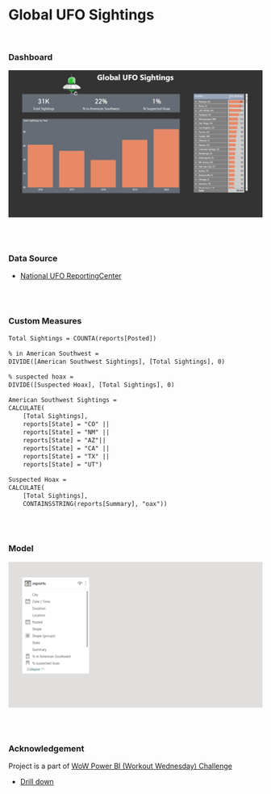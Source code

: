 # Global UFO Sightings<br><br/>

### Dashboard
<p align="center">
<img width="650em" src="https://github.com/Power-BI-Solutions/Global-UFO-Sightings/blob/main/UFO%20Sightings.gif" align = "center"/>
</p>
<br><br/>

### Data Source
- [National UFO ReportingCenter](http://www.nuforc.org/webreports/ndxpost.html)

<br><br/>

### Custom Measures

```dax
Total Sightings = COUNTA(reports[Posted])
``` 

```dax
% in American Southwest = 
DIVIDE([American Southwest Sightings], [Total Sightings], 0)
``` 

```dax
% suspected hoax = 
DIVIDE([Suspected Hoax], [Total Sightings], 0)
``` 

```dax
American Southwest Sightings = 
CALCULATE(
    [Total Sightings],
    reports[State] = "CO" ||
    reports[State] = "NM" ||
    reports[State] = "AZ"||
    reports[State] = "CA" ||
    reports[State] = "TX" ||
    reports[State] = "UT")
``` 

```dax
Suspected Hoax = 
CALCULATE(
    [Total Sightings],
    CONTAINSSTRING(reports[Summary], "oax"))
``` 
<br><br/>

### Model

<p align="center">
<img width="650em" src="https://github.com/Power-BI-Solutions/Global-UFO-Sightings/blob/main/ufo_data.png" align = "center"/>
</p>
<br><br/>

### Acknowledgement
Project is a part of [WoW Power BI (Workout Wednesday) Challenge](https://www.workout-wednesday.com/pbi-2021-w05/)
- [Drill down](https://www.youtube.com/watch?v=QMwdKqZ6eBg&t=3s)



